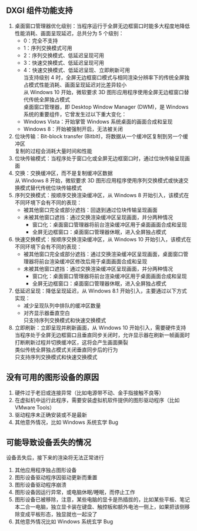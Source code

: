 ## DXGI 组件功能支持  
1. 桌面窗口管理器优化级别：当程序运行于全屏无边框窗口时能多大程度地降低性能消耗、画面呈现延迟，总共分为 5 个级别：  
    * 0：完全不支持  
    * 1：序列交换模式可用  
    * 2：序列交换模式、低延迟呈现可用  
    * 3：快速交换模式、低延迟呈现可用  
    * 4：快速交换模式、低延迟呈现、立即刷新可用  
    当支持级别 4 时，全屏无边框窗口模式与相同渲染分辨率下的传统全屏独占模式性能消耗、画面呈现延迟对比差异较小  
    从 Windows 10 开始，微软要求 3D 图形应用程序使用全屏无边框窗口替代传统全屏独占模式  
    桌面窗口管理器，即 Desktop Window Manager (DWM)，是 Windows 系统的重要组件，它曾发生过以下重大变化：  
    * Windows Vista：开始掌管 Windows 系统桌面的画面合成和呈现  
    * Windows 8：开始被强制开启，无法被关闭  
2. 位块传输：Bit-block transfer (Bitblt)，将数据从一个缓冲区复制到另一个缓冲区  
    复制的过程会消耗大量时间和性能  
3. 位块传输模式：当程序处于窗口化或全屏无边框窗口时，通过位块传输呈现画面  
4. 交换：交换缓冲区，而不是复制缓冲区数据  
    从 Windows 8 开始，微软要求 3D 图形应用程序使用序列交换模式或快速交换模式替代传统位块传输模式  
5. 序列交换模式：按顺序交换渲染缓冲区，从 Windows 8 开始引入，该模式在不同环境下会有不同的表现：  
    * 被其他窗口完全或部分遮挡：回退到通过位块传输呈现画面  
    * 未被其他窗口遮挡：通过交换渲染缓冲区呈现画面，并分两种情况  
        * 窗口化：桌面窗口管理器将前台渲染缓冲区用于桌面画面合成和呈现  
        * 全屏无边框窗口：桌面窗口管理器休眠，进入全屏独占模式  
6. 快速交换模式：按顺序交换渲染缓冲区，从 Windows 10 开始引入，该模式在不同环境下会有不同的表现：  
    * 被其他窗口完全或部分遮挡：通过交换渲染缓冲区呈现画面，桌面窗口管理器将前台渲染缓冲区修改后用于桌面画面合成和呈现  
    * 未被其他窗口遮挡：通过交换渲染缓冲区呈现画面，并分两种情况  
        * 窗口化：桌面窗口管理器将前台渲染缓冲区用于桌面画面合成和呈现  
        * 全屏无边框窗口：桌面窗口管理器休眠，进入全屏独占模式  
7. 低延迟呈现：降低呈现延迟，从 Windows 8.1 开始引入，主要通过以下方式实现：  
    * 减少呈现队列中排队的缓冲区数量  
    * 对齐显示器垂直空白  
    只支持序列交换模式和快速交换模式  
8. 立即刷新：立即呈现并刷新画面，从 Windows 10 开始引入，需要硬件支持  
    当程序处于全屏无边框窗口且垂直同步关闭时，允许显示器在刷新一帧画面时打断刷新过程并切换缓冲区，这将会产生画面撕裂  
    类似传统全屏独占模式关闭垂直同步后的行为  
    只支持序列交换模式和快速交换模式  

## 没有可用的图形设备的原因
1. 硬件过于老旧或连接异常（比如电源带不动、金手指接触不良等）
2. 在虚拟机中运行此程序，需要安装虚拟机软件提供的图形驱动程序（比如 VMware Tools）
3. 驱动程序未正确安装或不是最新
4. 其他意外情况，比如 Windows 系统玄学 Bug

## 可能导致设备丢失的情况
设备丢失后，接下来的渲染将无法正常进行  
1. 其他应用程序独占图形设备
2. 图形设备驱动程序因驱动更新而重置
3. 图形设备驱动程序崩溃
4. 图形设备因运行异常，或电脑休眠/睡眠，而停止工作
5. 图形设备已被移除，注意，某些电脑的显卡是热插拔的，比如某些平板、笔记本二合一电脑，独立显卡装在键盘、触控板和额外电池一侧上，如果把该侧移除变成平板形态，独显就也一起没了
6. 其他意外情况比如 Windows 系统玄学 Bug
